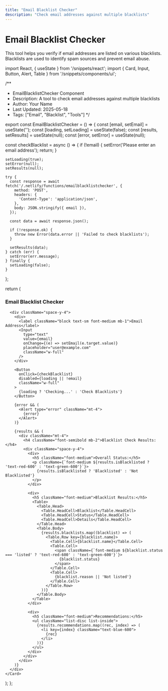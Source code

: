 ```yaml
---
title: "Email Blacklist Checker"
description: "Check email addresses against multiple blacklists"
---
```


# Email Blacklist Checker

This tool helps you verify if email addresses are listed on various blacklists. Blacklists are used to identify spam sources and prevent email abuse.

import React, { useState } from '/snippets/react';
import { Card, Input, Button, Alert, Table } from '/snippets/components/ui';

/**
 * EmailBlacklistChecker Component
 * Description: A tool to check email addresses against multiple blacklists
 * Author: Your Name
 * Last Updated: 2025-05-18
 * Tags: ["Email", "Blacklist", "Tools"]
 */

export const EmailBlacklistChecker = () => {
  const [email, setEmail] = useState('');
  const [loading, setLoading] = useState(false);
  const [results, setResults] = useState(null);
  const [error, setError] = useState(null);

  const checkBlacklist = async () => {
    if (!email) {
      setError('Please enter an email address');
      return;
    }

    setLoading(true);
    setError(null);
    setResults(null);

    try {
      const response = await fetch('/.netlify/functions/emailblacklistchecker', {
        method: 'POST',
        headers: {
          'Content-Type': 'application/json',
        },
        body: JSON.stringify({ email }),
      });

      const data = await response.json();
      
      if (!response.ok) {
        throw new Error(data.error || 'Failed to check blacklists');
      }

      setResults(data);
    } catch (err) {
      setError(err.message);
    } finally {
      setLoading(false);
    }
  };

  return (
    <Card>
      <h3 className="text-xl font-bold mb-4">Email Blacklist Checker</h3>
      
      <div className="space-y-4">
        <div>
          <label className="block text-sm font-medium mb-1">Email Address</label>
          <Input
            type="text"
            value={email}
            onChange={(e) => setEmail(e.target.value)}
            placeholder="user@example.com"
            className="w-full"
          />
        </div>

        <Button
          onClick={checkBlacklist}
          disabled={loading || !email}
          className="w-full"
        >
          {loading ? 'Checking...' : 'Check Blacklists'}
        </Button>

        {error && (
          <Alert type="error" className="mt-4">
            {error}
          </Alert>
        )}

        {results && (
          <div className="mt-4">
            <h4 className="font-semibold mb-2">Blacklist Check Results:</h4>
            <div className="space-y-4">
              <div>
                <h5 className="font-medium">Overall Status:</h5>
                <p className={`font-medium ${results.isBlacklisted ? 'text-red-600' : 'text-green-600'}`}>
                  {results.isBlacklisted ? 'Blacklisted' : 'Not Blacklisted'}
                </p>
              </div>

              <div>
                <h5 className="font-medium">Blacklist Results:</h5>
                <Table>
                  <Table.Head>
                    <Table.HeadCell>Blacklist</Table.HeadCell>
                    <Table.HeadCell>Status</Table.HeadCell>
                    <Table.HeadCell>Details</Table.HeadCell>
                  </Table.Head>
                  <Table.Body>
                    {results.blacklists.map((blacklist) => (
                      <Table.Row key={blacklist.name}>
                        <Table.Cell>{blacklist.name}</Table.Cell>
                        <Table.Cell>
                          <span className={`font-medium ${blacklist.status === 'listed' ? 'text-red-600' : 'text-green-600'}`}>
                            {blacklist.status}
                          </span>
                        </Table.Cell>
                        <Table.Cell>
                          {blacklist.reason || 'Not listed'}
                        </Table.Cell>
                      </Table.Row>
                    ))}
                  </Table.Body>
                </Table>
              </div>

              <div>
                <h5 className="font-medium">Recommendations:</h5>
                <ul className="list-disc list-inside">
                  {results.recommendations.map((rec, index) => (
                    <li key={index} className="text-blue-600">
                      {rec}
                    </li>
                  ))}
                </ul>
              </div>
            </div>
          </div>
        )}
      </div>
    </Card>
  );
};
